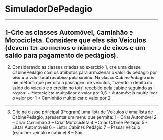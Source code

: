 # SimuladorDePedagio
--------------------------------------------------------------------------------------------------------------------------------------
1-Crie as classes Automóvel, Caminhão e Motocicleta. Considere que eles são Veículos (devem ter ao menos o
número de eixos e um saldo para pagamento de pedágios).
--------------------------------------------------------------------------------------------------------------------------------------
2) Considerando as classes criadas no exercício 1, crie uma classe CabinePedagio com os atributos para armazenar
o valor do pedágio por eixo e o valor total recebido pela cabine.
Na classe CabinePedagio crie um método que permita a passagem de veículos, fazendo o debito do saldo do
veículo e o credito no total recebido pela cabine seguindo as regras:
• Motocicleta multiplicar o valor por 0,5
• Automóveis multiplicar o valor por 1
• Caminhão multiplicar o valor por 2
----------------------------------------------------------------------------------------------------------------------------------------
3) Crie na classe principal (Program) uma lista de Veículos e uma lista de CabinePedagio, apresentar um menu que
permita:
1 – Criar Automóvel
2 – Criar Caminhão
3 – Criar Motocicleta
4 – Criar Cabine Pedágio
5 – Listar Automóveis
6 – Listar Cabines Pedágio
7 – Passar Veículo (escolher veículo e cabine)
8 – Sair
